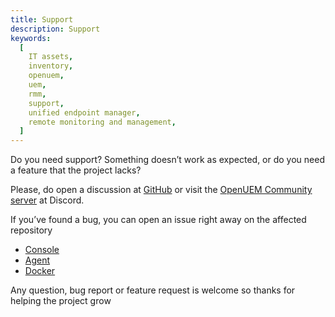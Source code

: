 ```yaml
---
title: Support
description: Support
keywords:
  [
    IT assets,
    inventory,
    openuem,
    uem,
    rmm,
    support,
    unified endpoint manager,
    remote monitoring and management,
  ]
---
```


Do you need support? Something doesn’t work as expected, or do you need a feature that the project lacks?

Please, do open a discussion at [GitHub](https://github.com/orgs/open-uem/discussions) or visit the [OpenUEM Community server](https://discord.com/invite/UQNBuNej5u) at Discord.

If you’ve found a bug, you can open an issue right away on the affected repository

- [Console](https://github.com/openuem-console)
- [Agent](https://github.com/openuem-agent)
- [Docker](https://github.com/openuem-docker)

Any question, bug report or feature request is welcome so thanks for helping the project grow
